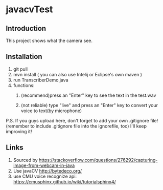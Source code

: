 # javacvTest
## Introduction

This project shows what the camera see.

## Installation

1. git pull
2. mvn install ( you can also use Intelij or Eclipse's own maven )
3. run TranscriberDemo.java
4. functions: 
    1) (recommend)press an "Enter" key to see the text in the test.wav
    
     2) (not reliable) type "live" and press an "Enter" key to convert your voice to text(by microphone)

P.S. If you guys upload here, don't forget to add your own .gitignore file!(remember to include .gitignore file into the ignorefile, too)
I'll keep improving it!

## Links
1. Sourced by 
https://stackoverflow.com/questions/276292/capturing-image-from-webcam-in-java
2. Use javaCV 
http://bytedeco.org/
3. use CMU voice recognize api: https://cmusphinx.github.io/wiki/tutorialsphinx4/